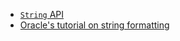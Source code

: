 * [`String` API](https://docs.oracle.com/javase/9/docs/api/java/lang/String.html)
* [Oracle's tutorial on string formatting](https://docs.oracle.com/javase/tutorial/essential/io/formatting.html)
